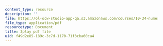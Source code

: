 ```yaml
---
content_type: resource
description: ''
file: https://ol-ocw-studio-app-qa.s3.amazonaws.com/courses/10-34-numerical-methods-applied-to-chemical-engineering-fall-2015/f49d2e85189c3c7d117071f3cba60ca4_w9GJyvkHbNM.pdf
file_type: application/pdf
resourcetype: Document
title: 3play pdf file
uid: f49d2e85-189c-3c7d-1170-71f3cba60ca4
---
```

